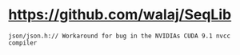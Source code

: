 # https://github.com/walaj/SeqLib

```console
json/json.h:// Workaround for bug in the NVIDIAs CUDA 9.1 nvcc compiler

```
